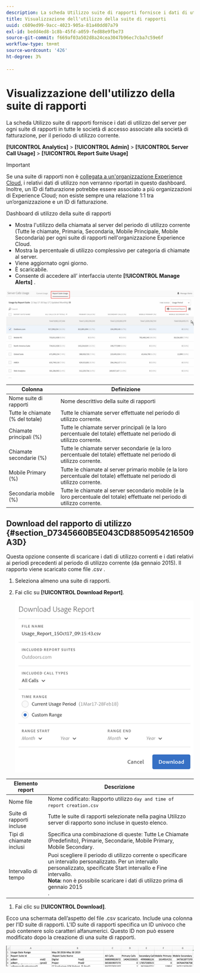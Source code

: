 ```yaml
---
description: La scheda Utilizzo suite di rapporti fornisce i dati di utilizzo del server per ogni suite di rapporti in tutte le società di accesso associate alla società di fatturazione, per il periodo di utilizzo corrente.
title: Visualizzazione dell'utilizzo della suite di rapporti
uuid: c609ed99-9acc-4023-905a-81a40dd07a79
exl-id: bedd4ed8-1c8b-45fd-a059-fed88e9fbe73
source-git-commit: f669af03a502d8a24cea3047b96ec7cba7c59e6f
workflow-type: tm+mt
source-wordcount: '426'
ht-degree: 3%

---
```


# Visualizzazione dell&#39;utilizzo della suite di rapporti

La scheda Utilizzo suite di rapporti fornisce i dati di utilizzo del server per ogni suite di rapporti in tutte le società di accesso associate alla società di fatturazione, per il periodo di utilizzo corrente.

**[!UICONTROL Analytics]** > **[!UICONTROL Admin]** > **[!UICONTROL Server Call Usage]** > **[!UICONTROL Report Suite Usage]**

>[!IMPORTANT]
>
>Se una suite di rapporti non è [collegata a un&#39;organizzazione Experience Cloud](https://experienceleague.adobe.com/docs/core-services/interface/about-core-services/report-suite-mapping.html), i relativi dati di utilizzo non verranno riportati in questo dashboard. Inoltre, un ID di fatturazione potrebbe essere associato a più organizzazioni di Experience Cloud; non esiste sempre una relazione 1:1 tra un’organizzazione e un ID di fatturazione.

Dashboard di utilizzo della suite di rapporti

* Mostra l&#39;utilizzo della chiamata al server del periodo di utilizzo corrente (Tutte le chiamate, Primaria, Secondaria, Mobile Principale, Mobile Secondaria) per ogni suite di rapporti nell&#39;organizzazione Experience Cloud.
* Mostra la percentuale di utilizzo complessivo per categoria di chiamate al server.
* Viene aggiornato ogni giorno.
* È scaricabile.
* Consente di accedere all’ interfaccia utente **[!UICONTROL Manage Alerts]** .

![](assets/report-suite-usage.png)

| Colonna | Definizione |
|--- |--- |
| Nome suite di rapporti | Nome descrittivo della suite di rapporti |
| Tutte le chiamate (% del totale) | Tutte le chiamate server effettuate nel periodo di utilizzo corrente. |
| Chiamate principali (%) | Tutte le chiamate server principali (e la loro percentuale del totale) effettuate nel periodo di utilizzo corrente. |
| Chiamate secondarie (%) | Tutte le chiamate server secondarie (e la loro percentuale del totale) effettuate nel periodo di utilizzo corrente. |
| Mobile Primary (%) | Tutte le chiamate al server primario mobile (e la loro percentuale del totale) effettuate nel periodo di utilizzo corrente. |
| Secondaria mobile (%) | Tutte le chiamate al server secondario mobile (e la loro percentuale del totale) effettuate nel periodo di utilizzo corrente. |


## Download del rapporto di utilizzo {#section_D7345660B5E043CD8850954216509A3D}

Questa opzione consente di scaricare i dati di utilizzo correnti e i dati relativi ai periodi precedenti al periodo di utilizzo corrente (da gennaio 2015). Il rapporto viene scaricato come file .csv .

1. Seleziona almeno una suite di rapporti.
1. Fai clic su **[!UICONTROL Download Report]**.

   ![](assets/download_report.png)

| Elemento report | Descrizione |
|--- |--- |
| Nome file | Nome codificato: Rapporto utilizzo `day and time of report creation.csv` |
| Suite di rapporti incluse | Tutte le suite di rapporti selezionate nella pagina Utilizzo server di rapporto sono incluse in questo elenco. |
| Tipi di chiamate inclusi | Specifica una combinazione di queste:  Tutte Le Chiamate (Predefinito), Primarie, Secondarie, Mobile Primary, Mobile Secondary. |
| Intervallo di tempo | Puoi scegliere il periodo di utilizzo corrente o specificare un intervallo personalizzato.  Per un intervallo personalizzato, specificate Start intervallo e Fine intervallo. <br>**Nota:** non è possibile scaricare i dati di utilizzo prima di gennaio 2015  </br>. |

1. Fai clic su **[!UICONTROL Download]**.

Ecco una schermata dell’aspetto del file .csv scaricato. Include una colonna per l’ID suite di rapporti. L&#39;ID suite di rapporti specifica un ID univoco che può contenere solo caratteri alfanumerici. Questo ID non può essere modificato dopo la creazione di una suite di rapporti.

![](assets/download-usage.png)
